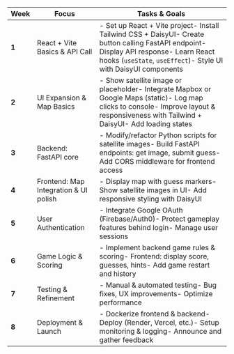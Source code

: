 



|Week|Focus|Tasks & Goals|
|---|---|---|
|**1**|React + Vite Basics & API Call|- Set up React + Vite project- Install Tailwind CSS + DaisyUI- Create button calling FastAPI endpoint- Display API response- Learn React hooks (`useState`, `useEffect`)- Style UI with DaisyUI components|
|**2**|UI Expansion & Map Basics|- Show satellite image or placeholder- Integrate Mapbox or Google Maps (static)- Log map clicks to console- Improve layout & responsiveness with Tailwind + DaisyUI- Add loading states|
|**3**|Backend: FastAPI core|- Modify/refactor Python scripts for satellite images- Build FastAPI endpoints: get image, submit guess- Add CORS middleware for frontend access|
|**4**|Frontend: Map Integration & UI polish|- Display map with guess markers- Show satellite images in UI- Add responsive styling with DaisyUI|
|**5**|User Authentication|- Integrate Google OAuth (Firebase/Auth0)- Protect gameplay features behind login- Manage user sessions|
|**6**|Game Logic & Scoring|- Implement backend game rules & scoring- Frontend: display score, guesses, hints- Add game restart and history|
|**7**|Testing & Refinement|- Manual & automated testing- Bug fixes, UX improvements- Optimize performance|
|**8**|Deployment & Launch|- Dockerize frontend & backend- Deploy (Render, Vercel, etc.)- Setup monitoring & logging- Announce and gather feedback|
